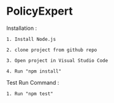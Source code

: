 # PolicyExpert
Installation :

    1. Install Node.js

    2. clone project from github repo

    3. Open project in Visual Studio Code

    4. Run "npm install"

Test Run Command : 

    1. Run "npm test"

